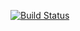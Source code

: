[![Build Status](https://ci.consulo.io/job/consulo-google-guice/badge/icon)](https://ci.consulo.io/job/consulo-google-guice)
